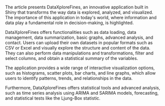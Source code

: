 The article presents DataXploreFines, an innovative application built in Shiny that transforms the way data is explored, analyzed, and visualized. The importance of this application in today's world, where information and data play a fundamental role in decision-making, is highlighted.

DataXploreFines offers functionalities such as data loading, data management, data summarization, basic graphs, advanced analysis, and contact. Users can upload their own datasets in popular formats such as CSV or Excel and visually explore the structure and content of the data. They can also perform data manipulations and transformations, filter and select columns, and obtain a statistical summary of the variables.

The application provides a wide range of interactive visualization options, such as histograms, scatter plots, bar charts, and line graphs, which allow users to identify patterns, trends, and relationships in the data.

Furthermore, DataXploreFines offers statistical tools and advanced analysis, such as time series analysis using ARIMA and SARIMA models, forecasting, and statistical tests like the Ljung-Box statistic.
